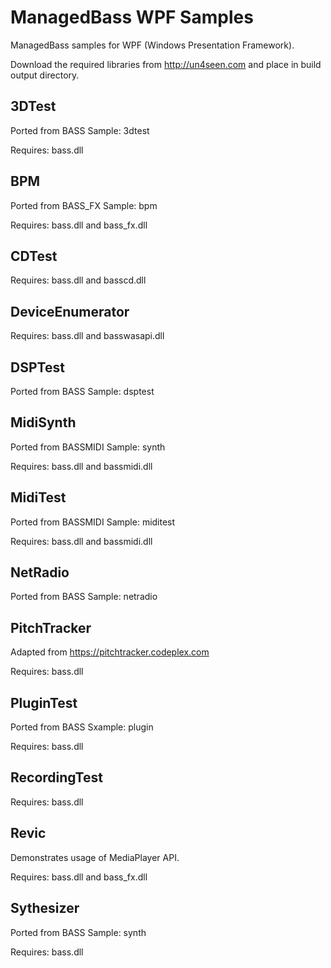 # ManagedBass WPF Samples
ManagedBass samples for WPF (Windows Presentation Framework).

Download the required libraries from http://un4seen.com and place in build output directory.

## 3DTest
Ported from BASS Sample: 3dtest

Requires: bass.dll

## BPM
Ported from BASS_FX Sample: bpm

Requires: bass.dll and bass_fx.dll

## CDTest
Requires: bass.dll and basscd.dll

## DeviceEnumerator
Requires: bass.dll and basswasapi.dll

## DSPTest
Ported from BASS Sample: dsptest

## MidiSynth
Ported from BASSMIDI Sample: synth

Requires: bass.dll and bassmidi.dll

## MidiTest
Ported from BASSMIDI Sample: miditest

Requires: bass.dll and bassmidi.dll

## NetRadio
Ported from BASS Sample: netradio

## PitchTracker
Adapted from https://pitchtracker.codeplex.com

Requires: bass.dll

## PluginTest
Ported from BASS Sxample: plugin

Requires: bass.dll

## RecordingTest
Requires: bass.dll

## Revic
Demonstrates usage of MediaPlayer API.

Requires: bass.dll and bass_fx.dll

## Sythesizer
Ported from BASS Sample: synth

Requires: bass.dll